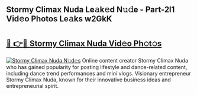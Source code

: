 ## Stormy Climax Nuda Le𝚊k𝚎d N𝚞𝚍e - Part-2l1 Vid𝚎o Photos Le𝚊ks w2GkK

# <h2><a href="http://fbg3bc.evod.top/?m=Stormy+Climax+Nuda">🔗 👉🔴 Stormy Climax Nuda Vid𝚎o Ph𝚘t𝚘s</a></h2>

[![Stormy Climax Nuda N𝚞d𝚎s](https://i.imgur.com/8V9OHl7.gif)](http://fbg3bc.evod.top/?m=Stormy+Climax+Nuda)
Online content creator Stormy Climax Nuda who has gained popularity for posting lifestyle and dance-related content, including dance trend performances and mini vlogs. Visionary entrepreneur Stormy Climax Nuda, known for their innovative business ideas and entrepreneurial spirit. 
